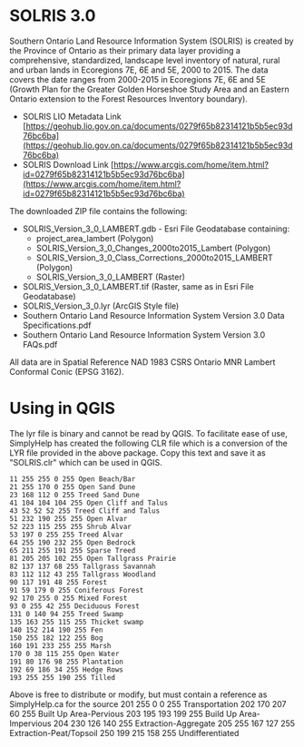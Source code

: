# SOLRIS 3.0

Southern Ontario Land Resource Information System (SOLRIS) is created by the Province of Ontario as their primary data layer providing a comprehensive, 
standardized, landscape level inventory of natural, rural and urban lands in Ecoregions 7E, 6E and 5E, 2000 to 2015. The data covers the date ranges from 
2000-2015 in Ecoregions 7E, 6E and 5E (Growth Plan for the Greater Golden Horseshoe Study Area and an Eastern Ontario extension to the Forest Resources 
Inventory boundary).

- SOLRIS LIO Metadata Link [https://geohub.lio.gov.on.ca/documents/0279f65b82314121b5b5ec93d76bc6ba](https://geohub.lio.gov.on.ca/documents/0279f65b82314121b5b5ec93d76bc6ba)
- SOLRIS Download Link [https://www.arcgis.com/home/item.html?id=0279f65b82314121b5b5ec93d76bc6ba](https://www.arcgis.com/home/item.html?id=0279f65b82314121b5b5ec93d76bc6ba)

The downloaded ZIP file contains the following:

- SOLRIS_Version_3_0_LAMBERT.gdb - Esri File Geodatabase containing:
  - project_area_lambert (Polygon)
  - SOLRIS_Version_3_0_Changes_2000to2015_Lambert (Polygon)
  - SOLRIS_Version_3_0_Class_Corrections_2000to2015_LAMBERT (Polygon)
  - SOLRIS_Version_3_0_LAMBERT (Raster)
- SOLRIS_Version_3_0_LAMBERT.tif (Raster, same as in Esri File Geodatabase)
- SOLRIS_Version_3_0.lyr (ArcGIS Style file)
- Southern Ontario Land Resource Information System Version 3.0 Data Specifications.pdf
- Southern Ontario Land Resource Information System Version 3.0 FAQs.pdf

All data are in Spatial Reference NAD 1983 CSRS Ontario MNR Lambert Conformal Conic (EPSG 3162). 

# Using in QGIS

The lyr file is binary and cannot be read by QGIS. To facilitate ease of use, SimplyHelp has created the following CLR 
file which is a conversion of the LYR file provided in the above package. Copy this text and save it as "SOLRIS.clr" which can be used in QGIS. 

```
11 255 255 0 255 Open Beach/Bar
21 255 170 0 255 Open Sand Dune
23 168 112 0 255 Treed Sand Dune
41 104 104 104 255 Open Cliff and Talus
43 52 52 52 255 Treed Cliff and Talus
51 232 190 255 255 Open Alvar
52 223 115 255 255 Shrub Alvar
53 197 0 255 255 Treed Alvar
64 255 190 232 255 Open Bedrock
65 211 255 191 255 Sparse Treed
81 205 205 102 255 Open Tallgrass Prairie
82 137 137 68 255 Tallgrass Savannah
83 112 112 43 255 Tallgrass Woodland
90 117 191 48 255 Forest
91 59 179 0 255 Coniferous Forest
92 170 255 0 255 Mixed Forest
93 0 255 42 255 Deciduous Forest
131 0 140 94 255 Treed Swamp
135 163 255 115 255 Thicket swamp
140 152 214 190 255 Fen
150 255 182 122 255 Bog
160 191 233 255 255 Marsh
170 0 38 115 255 Open Water
191 80 176 98 255 Plantation
192 69 186 34 255 Hedge Rows
193 255 255 190 255 Tilled
```

Above is free to distribute or modify, but must contain a reference as SimplyHelp.ca for the source
201 255 0 0 255 Transportation
202 170 207 60 255 Built Up Area-Pervious
203 195 193 199 255 Build Up Area-Impervious
204 230 126 140 255 Extraction-Aggregate
205 255 167 127 255 Extraction-Peat/Topsoil
250 199 215 158 255 Undifferentiated
```
